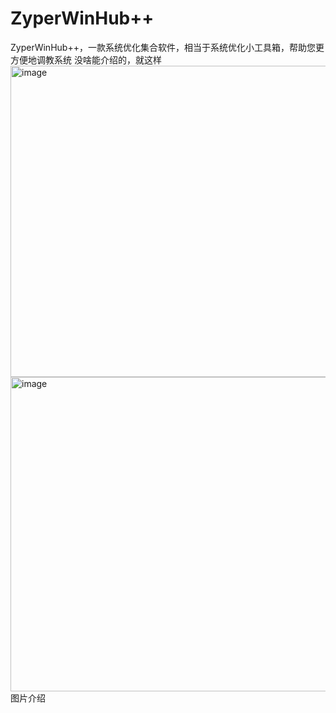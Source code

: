 # ZyperWinHub++
ZyperWinHub++，一款系统优化集合软件，相当于系统优化小工具箱，帮助您更方便地调教系统
没啥能介绍的，就这样
<img width="749" height="498" alt="image" src="https://github.com/user-attachments/assets/6bcc96f2-2a0f-4323-9571-8ac5d8beec41" />
<img width="749" height="503" alt="image" src="https://github.com/user-attachments/assets/e4119cb3-3582-4164-85c7-fd73a6b85730" />
图片介绍
